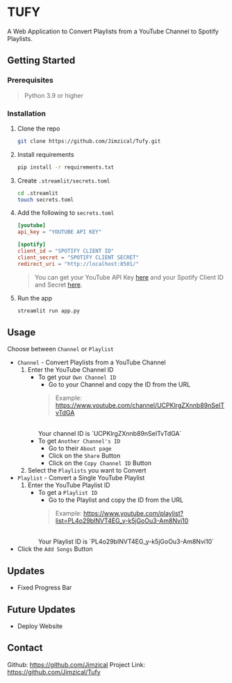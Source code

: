 # TUFY

A Web Application to Convert Playlists from a YouTube Channel to Spotify Playlists.

## Getting Started

### Prerequisites
> Python 3.9 or higher

### Installation
1. Clone the repo
   ```sh
   git clone https://github.com/Jimzical/Tufy.git
    ```

2. Install requirements
    ```sh
    pip install -r requirements.txt
    ```
3. Create `.streamlit/secrets.toml`
    ```sh
    cd .streamlit
    touch secrets.toml
    ```

4. Add the following to `secrets.toml`
    ```toml
    [youtube]
    api_key = "YOUTUBE API KEY"

    [spotify]
    client_id = "SPOTIFY CLIENT ID"
    client_secret = "SPOTIFY CLIENT SECRET"
    redirect_uri = "http://localhost:8501/"
    ```
    > You can get your YouTube API Key [here](https://console.developers.google.com/apis/credentials) and your Spotify Client ID and Secret [here](https://developer.spotify.com/dashboard/applications).

5. Run the app
    ```sh
    streamlit run app.py
    ```

## Usage
Choose between `Channel` or `Playlist`
- `Channel` - Convert Playlists from a YouTube Channel
    1. Enter the YouTube Channel ID
        - To get your `Own Channel ID`
            - Go to your Channel and copy the ID from the URL
            > Example: https://www.youtube.com/channel/UCPKlrgZXnnb89nSeITvTdGA
            </br>
            Your channel ID is `UCPKlrgZXnnb89nSeITvTdGA`
        - To get `Another Channel's ID`
            - Go to their `About page` 
            - Click on the `Share` Button
            - Click on the `Copy Channel ID` Button
    2. Select the `Playlists` you want to Convert
- `Playlist` - Convert a Single YouTube Playlist
    1. Enter the YouTube Playlist ID
        - To get a `Playlist ID`
            - Go to the Playlist and copy the ID from the URL
            > Example: https://www.youtube.com/playlist?list=PL4o29bINVT4EG_y-k5jGoOu3-Am8Nvi10
            </br>
            Your Playlist ID is `PL4o29bINVT4EG_y-k5jGoOu3-Am8Nvi10`
 -  Click the `Add Songs` Button


## Updates
- Fixed Progress Bar

## Future Updates
- Deploy Website



## Contact
Github: https://github.com/Jimzical
Project Link: https://github.com/Jimzical/Tufy
